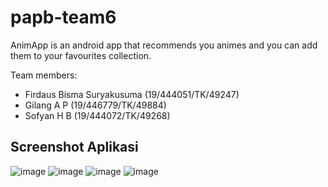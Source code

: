 # papb-team6
AnimApp is an android app that recommends you animes and you can add them to your favourites collection.

Team members:
* Firdaus Bisma Suryakusuma (19/444051/TK/49247)
* Gilang A P (19/446779/TK/49884)
* Sofyan H B (19/444072/TK/49268)

## Screenshot Aplikasi
![image](https://user-images.githubusercontent.com/55144706/144083052-38afce5c-1067-4f5f-a00b-0ee89ca6d311.png)
![image](https://user-images.githubusercontent.com/55144706/144083536-9aae96ca-9657-4e7e-9b34-33432885b077.png)
![image](https://user-images.githubusercontent.com/55144706/144083648-f0fc6e67-d7ea-45aa-99ee-289ffa2e1dfc.png)
![image](https://user-images.githubusercontent.com/55144706/144083580-5c6a8061-4421-430f-a947-d5cd372677c8.png)

